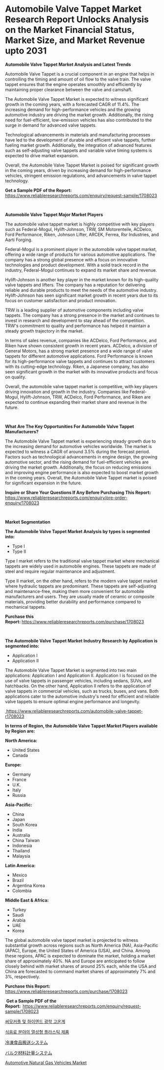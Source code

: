 <p><h1>Automobile Valve Tappet Market Research Report Unlocks Analysis on the Market Financial Status, Market Size, and Market Revenue upto 2031</h1></p><p><strong>Automobile Valve Tappet Market Analysis and Latest Trends</strong></p>
<p><p>Automobile Valve Tappet is a crucial component in an engine that helps in controlling the timing and amount of oil flow to the valve train. The valve tappet ensures that the engine operates smoothly and efficiently by maintaining proper clearance between the valve and camshaft.</p><p>The Automobile Valve Tappet Market is expected to witness significant growth in the coming years, with a forecasted CAGR of 11.4%. The increasing demand for high-performance vehicles and the growing automotive industry are driving the market growth. Additionally, the rising need for fuel-efficient, low-emission vehicles has also contributed to the surge in demand for advanced valve tappets.</p><p>Technological advancements in materials and manufacturing processes have led to the development of durable and efficient valve tappets, further fueling market growth. Additionally, the integration of advanced features such as self-adjusting valve tappets and variable valve timing systems is expected to drive market expansion.</p><p>Overall, the Automobile Valve Tappet Market is poised for significant growth in the coming years, driven by increasing demand for high-performance vehicles, stringent emission regulations, and advancements in valve tappet technology.</p></p>
<p><strong>Get a Sample PDF of the Report:&nbsp;</strong> <a href="https://www.reliableresearchreports.com/enquiry/request-sample/1708023">https://www.reliableresearchreports.com/enquiry/request-sample/1708023</a></p>
<p>&nbsp;</p>
<p><strong>Automobile Valve Tappet Major Market Players</strong></p>
<p><p>The automobile valve tappet market is highly competitive with key players such as Federal-Mogul, Hylift-Johnson, TRW, SM Motorenteile, ACDelco, Ford Performance, Riken, Johnson Lifter, ARCEK, Ferrea, Rsr Industries, and Aarti Forging. </p><p>Federal-Mogul is a prominent player in the automobile valve tappet market, offering a wide range of products for various automotive applications. The company has a strong global presence with a focus on innovative technologies and product development. With a solid track record in the industry, Federal-Mogul continues to expand its market share and revenue.</p><p>Hylift-Johnson is another key player in the market known for its high-quality valve tappets and lifters. The company has a reputation for delivering reliable and durable products to meet the needs of the automotive industry. Hylift-Johnson has seen significant market growth in recent years due to its focus on customer satisfaction and product innovation.</p><p>TRW is a leading supplier of automotive components including valve tappets. The company has a strong presence in the market and continues to invest in research and development to stay ahead of the competition. TRW's commitment to quality and performance has helped it maintain a steady growth trajectory in the market.</p><p>In terms of sales revenue, companies like ACDelco, Ford Performance, and Riken have shown consistent growth in recent years. ACDelco, a division of General Motors, has a strong market presence and a wide range of valve tappets for different automotive applications. Ford Performance is known for its high-performance valve tappets and continues to attract customers with its cutting-edge technology. Riken, a Japanese company, has also seen significant growth in the market with its innovative products and focus on quality.</p><p>Overall, the automobile valve tappet market is competitive, with key players driving innovation and growth in the industry. Companies like Federal-Mogul, Hylift-Johnson, TRW, ACDelco, Ford Performance, and Riken are expected to continue expanding their market share and revenue in the future.</p></p>
<p>&nbsp;</p>
<p><strong>What Are The Key Opportunities For Automobile Valve Tappet Manufacturers?</strong></p>
<p><p>The Automobile Valve Tappet market is experiencing steady growth due to the increasing demand for automotive vehicles worldwide. The market is expected to witness a CAGR of around 3.5% during the forecast period. Factors such as technological advancements in engine design, the growing automotive sector, and the rising demand for fuel-efficient vehicles are driving the market growth. Additionally, the focus on reducing emissions and improving engine performance is also expected to boost market growth in the coming years. Overall, the Automobile Valve Tappet market is poised for significant expansion in the future.</p></p>
<p><strong>Inquire or Share Your Questions If Any Before Purchasing This Report:</strong> <a href="https://www.reliableresearchreports.com/enquiry/pre-order-enquiry/1708023">https://www.reliableresearchreports.com/enquiry/pre-order-enquiry/1708023</a></p>
<p>&nbsp;</p>
<p><strong>Market Segmentation</strong></p>
<p><strong>The Automobile Valve Tappet Market Analysis by types is segmented into:</strong></p>
<p><ul><li>Type I</li><li>Type II</li></ul></p>
<p><p>Type I market refers to the traditional valve tappet market where mechanical tappets are widely used in automobile engines. These tappets are made of steel and require regular maintenance and adjustment.</p><p>Type II market, on the other hand, refers to the modern valve tappet market where hydraulic tappets are predominant. These tappets are self-adjusting and maintenance-free, making them more convenient for automobile manufacturers and users. They are usually made of ceramic or composite materials, providing better durability and performance compared to mechanical tappets.</p></p>
<p><strong>Purchase this Report:&nbsp;</strong><a href="https://www.reliableresearchreports.com/purchase/1708023">https://www.reliableresearchreports.com/purchase/1708023</a></p>
<p>&nbsp;</p>
<p><strong>The Automobile Valve Tappet Market Industry Research by Application is segmented into:</strong></p>
<p><ul><li>Application I</li><li>Application II</li></ul></p>
<p><p>The Automobile Valve Tappet Market is segmented into two main applications: Application I and Application II. Application I is focused on the use of valve tappets in passenger vehicles, including sedans, SUVs, and hatchbacks. On the other hand, Application II refers to the application of valve tappets in commercial vehicles, such as trucks, buses, and vans. Both applications cater to the automotive industry's need for efficient and reliable valve tappets to ensure optimal engine performance and longevity.</p></p>
<p><a href="https://www.reliableresearchreports.com/automobile-valve-tappet-r1708023">&nbsp;https://www.reliableresearchreports.com/automobile-valve-tappet-r1708023</a></p>
<p><strong>In terms of Region, the Automobile Valve Tappet Market Players available by Region are:</strong></p>
<p>
    <p> <strong> North America: </strong>
        <ul>
            <li>United States</li>
            <li>Canada</li>
        </ul>
        </p> 
    <p> <strong> Europe: </strong>
        <ul>
            <li>Germany</li>
            <li>France</li>
            <li>U.K.</li>
            <li>Italy</li>
            <li>Russia</li>
        </ul>
        </p> 
    <p> <strong> Asia-Pacific: </strong>
        <ul>
            <li>China</li>
            <li>Japan</li>
            <li>South Korea</li>
            <li>India</li>
            <li>Australia</li>
            <li>China Taiwan</li>
            <li>Indonesia</li>
            <li>Thailand</li>
            <li>Malaysia</li>
        </ul>
        </p> 
    <p> <strong> Latin America: </strong>
        <ul>
            <li>Mexico</li>
            <li>Brazil</li>
            <li>Argentina Korea</li>
            <li>Colombia</li>
        </ul>
        </p> 
    <p> <strong> Middle East & Africa: </strong>
        <ul>
            <li>Turkey</li>
            <li>Saudi</li>
            <li>Arabia</li>
            <li>UAE</li>
            <li>Korea</li>
        </ul>
    </p>
    </p>
<p><p>The global automobile valve tappet market is projected to witness substantial growth across regions such as North America (NA), Asia-Pacific (APAC), Europe, the United States of America (USA), and China. Among these regions, APAC is expected to dominate the market, holding a market share of approximately 40%. NA and Europe are anticipated to follow closely behind with market shares of around 25% each, while the USA and China are forecasted to command market shares of approximately 7% and 3%, respectively.</p></p>
<p><strong>Purchase this Report: </strong><a href="https://www.reliableresearchreports.com/purchase/1708023">https://www.reliableresearchreports.com/purchase/1708023</a></p>
<p>&nbsp;<strong>Get a Sample PDF of the Report:&nbsp;&nbsp;</strong><a href="https://www.reliableresearchreports.com/enquiry/request-sample/1708023">https://www.reliableresearchreports.com/enquiry/request-sample/1708023</a></p>
<p><strong></strong></p>
<p><p><a href="https://github.com/crfsywufhm81415/Market-Research-Report-List-2/blob/main/115285897048.md">써모커플 및 하이엔드 광학 고온계</a></p><p><a href="https://github.com/vs10l4sfg5c/Market-Research-Report-List-2/blob/main/196793997049.md">식음료 분야의 열성형 플라스틱 제품</a></p><p><a href="https://github.com/Sophiaard2003/Market-Research-Report-List-1/blob/main/4278226103573.md">冷凍食品搬送システム</a></p><p><a href="https://github.com/hilmi-2a/Market-Research-Report-List-1/blob/main/4115785103572.md">バルク材料計量システム</a></p><p><a href="https://github.com/gladysalidde/Market-Research-Report-List-1/blob/main/automotive-natural-gas-vehicles-market.md">Automotive Natural Gas Vehicles Market</a></p></p>
